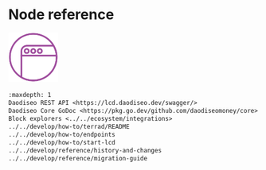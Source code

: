 # Node reference

<img src="/img/Build_a_dApp_ver1.svg" height="100px">

```{toctree}
:maxdepth: 1
Daodiseo REST API <https://lcd.daodiseo.dev/swagger/>
Daodiseo Core GoDoc <https://pkg.go.dev/github.com/daodiseomoney/core>
Block explorers <../../ecosystem/integrations>
../../develop/how-to/terrad/README
../../develop/how-to/endpoints
../../develop/how-to/start-lcd
../../develop/reference/history-and-changes
../../develop/reference/migration-guide
```
